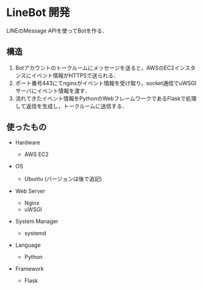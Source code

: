 # LineBot 開発

LINEのMessage APIを使ってBotを作る．

## 構造

1. Botアカウントのトークルームにメッセージを送ると，AWSのEC2インスタンスにイベント情報がHTTPSで送られる．
2. ポート番号443にてnginxがイベント情報を受け取り，socket通信でuWSGIサーバにイベント情報を渡す．
3. 流れてきたイベント情報をPythonのWebフレームワークであるFlaskで処理して返信を生成し，トークルームに送信する．

## 使ったもの

- Hardware
  - AWS EC2
- OS
  - Ubuntu (バージョンは後で追記)
- Web Server
  - Nginx
  - uWSGI

- System Manager

  - systemd

- Language

  - Python

- Framework

  - Flask

  